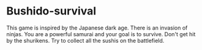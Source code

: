 # Bushido-survival
 This game is inspired by the Japanese dark age. There is an invasion of ninjas. You are a powerful samurai and your goal is to survive. Don't get hit by the shurikens. Try to collect all the sushis on the battlefield.
